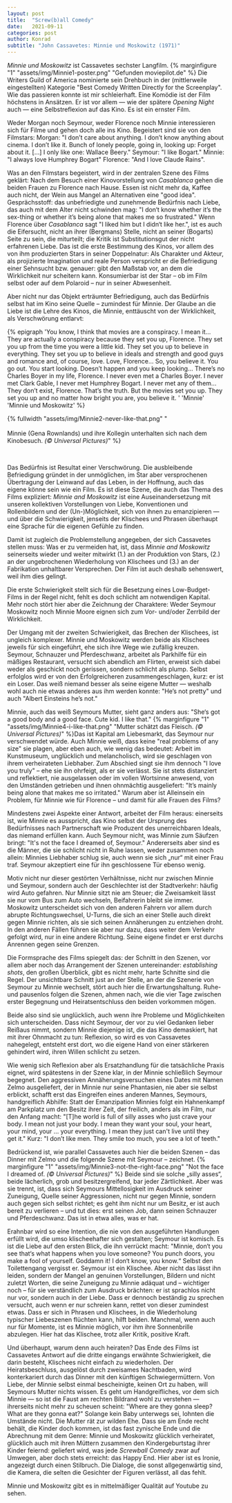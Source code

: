 ```yaml
---
layout: post
title:  "Screw(b)all Comedy"
date:   2021-09-11
categories: post
author: Konrad
subtitle: "John Cassavetes: Minnie und Moskowitz (1971)"
---
```

 
*Minnie und Moskowitz* ist Cassavetes sechster Langfilm. {% marginfigure "1" "assets/img/Minnie1-poster.png" "Gefunden moviepilot.de" %} Die Writers Guild of America nominierte sein Drehbuch in der (mittlerweile eingestellten) Kategorie "Best Comedy Written Directly for the Screenplay". Wie das passieren konnte ist mir schleierhaft. Eine Komödie ist der Film höchstens in Ansätzen. Er ist vor allem — wie der spätere *Opening Night* auch — eine Selbstreflexion auf das Kino. Es ist ein ernster Film. 

Weder Morgan noch Seymour, weder Florence noch Minnie interessieren sich für Filme und gehen doch alle ins Kino. Begeistert sind sie von den Filmstars: Morgan: "I don’t care about anything. I don’t know anything about cinema. I don’t like it. Bunch of lonely people, going in, looking up: Forget about it. […] I only like one: Wallace Beery." Seymour: "I like Bogart." Minnie: "I always love Humphrey Bogart" Florence: "And I love Claude Rains".

Was an den Filmstars begeistert, wird in der zentralen Szene des Films geklärt: Nach dem Besuch einer Kinovorstellung von *Casablanca* gehen die beiden Frauen zu Florence nach Hause. Essen ist nicht mehr da, Kaffee auch nicht, der Wein aus Mangel an Alternativen eine "good idea". Gesprächsstoff: das unbefriedigte und zunehmende Bedürfnis nach Liebe, das auch mit dem Alter nicht schwinden mag: "I don‘t know whether it’s the sex-thing or whether it’s being alone that makes me so frustrated." Wenn Florence über *Casablanca* sagt "I liked him but I didn‘t like her.", ist es auch die Eifersucht, nicht an ihrer (Bergmans) Stelle, nicht an seiner (Bogarts) Seite zu sein, die miturteilt; die Kritik ist Substitutionsgut der nicht erfahrenen Liebe. Das ist die erste Bestimmung des Kinos, vor allem des von ihm produzierten Stars in seiner Doppelnatur: Als Charakter und Akteur, als projizierte Imagination und reale Person verspricht er die Befriedigung einer Sehnsucht bzw. genauer: gibt den Maßstab vor, an dem die Wirklichkeit nur scheitern kann. Konsumierbar ist der Star – ob im Film selbst oder auf dem Polaroid – nur in seiner Abwesenheit. 

Aber nicht nur das Objekt erträumter Befriedigung, auch das Bedürfnis selbst hat im Kino seine Quelle – zumindest für Minnie. Der Glaube an die Liebe ist die Lehre des Kinos, die Minnie, enttäuscht von der Wirklichkeit, als Verschwörung entlarvt:


{% epigraph 'You know, I think that movies are a conspiracy. I mean it… They are actually a conspiracy because they set you up, Florence. They set you up from the time you were a little kid. They set you up to believe in everything. They set you up to believe in ideals and strength and good guys and romance and, of course, love. Love, Florence… So, you believe it. You go out. You start looking. Doesn’t happen and you keep looking… There’s no Charles Boyer in my life, Florence. I never even met a Charles Boyer. I never met Clark Gable, I never met Humphrey Bogart. I never met any of them… They don’t exist, Florence. That’s the truth. But the movies set you up. They set you up and no matter how bright you are, you believe it. ' 'Minnie' 'Minnie und Moskowitz' %}

{% fullwidth "assets/img/Minnie2-never-like-that.png" "<br><br>Minnie (Gena Rownlands) und ihre Kollegin unterhalten sich nach dem Kinobesuch. *(©  Universal Pictures)*" %}

<br>

Das Bedürfnis ist Resultat einer Verschwörung. Die ausbleibende Befriedigung gründet in der unmöglichen, im Star aber versprochenen Übertragung der Leinwand auf das Leben, in der Hoffnung, auch das eigene könne sein wie ein Film. Es ist diese Szene, die auch das Thema des Films expliziert: *Minnie and Moskowitz* ist eine Auseinandersetzung mit unseren kollektiven Vorstellungen von Liebe, Konventionen und Rollenbildern und der (Un-)Möglichkeit, sich von ihnen zu emanzipieren — und über die Schwierigkeit, jenseits der Klischees und Phrasen überhaupt eine Sprache für die eigenen Gefühle zu finden.

Damit ist zugleich die Problemstellung angegeben, der sich Cassavetes stellen muss: Was er zu vermeiden hat, ist, dass *Minnie and Moskowitz* seinerseits wieder und weiter mitwirkt (1.) an der Produktion von Stars, (2.) an der ungebrochenen Wiederholung von Klischees und (3.) an der Fabrikation unhaltbarer Versprechen. Der Film ist auch deshalb sehenswert, weil ihm dies gelingt.

Die erste Schwierigkeit stellt sich für die Besetzung eines Low-Budget-Films in der Regel nicht, fehlt es doch schlicht am notwendigen Kapital. Mehr noch stört hier aber die Zeichnung der Charaktere: Weder Seymour Moskowitz noch Minnie Moore eignen sich zum Vor- und/oder Zerrbild der Wirklichkeit. 

Der Umgang mit der zweiten Schwierigkeit, das Brechen der Klischees, ist ungleich komplexer. Minnie und Moskowitz werden beide als Klischees jeweils für sich eingeführt, ehe sich ihre Wege wie zufällig kreuzen. Seymour, Schnauzer und Pferdeschwanz, arbeitet als Parkhilfe für ein mäßiges Restaurant, versucht sich abendlich am Flirten, erweist sich dabei weder als geschickt noch gerissen, sondern schlicht als plump. Selbst erfolglos wird er von den Erfolgreicheren zusammengeschlagen, kurz: er ist ein Loser. Das weiß niemand besser als seine eigene Mutter — weshalb wohl auch nie etwas anderes aus ihm werden konnte: "He’s not pretty" und auch "Albert Einsteins he’s not." 

Minnie, auch das weiß Seymours Mutter, sieht ganz anders aus: "She‘s got a good body and a good face. Cute kid. I like that." {% marginfigure "1" "assets/img/Minnie4-i-like-that.png" "Mutter schätzt das Fleisch. *(©  Universal Pictures)*" %}Das ist Kapital am Liebesmarkt, das Seymour nur verschwendet würde. Auch Minnie weiß, dass keine "real problems of any size" sie plagen, aber eben auch, wie wenig das bedeutet: Arbeit im Kunstmuseum, unglücklich und melancholisch, wird sie geschlagen von ihrem verheirateten Liebhaber. Zum Abschied singt sie ihm dennoch "I love you truly" – ehe sie ihn ohrfeigt, als er sie verlässt. Sie ist stets distanziert und reflektiert, nie ausgelassen oder im vollen Wortsinne anwesend, von den Umständen getrieben und ihnen ohnmächtig ausgeliefert: "It’s mainly being alone that makes me so irritated." Warum aber ist Alleinsein ein Problem, für Minnie wie für Florence – und damit für alle Frauen des Films? 

Mindestens zwei Aspekte einer Antwort, arbeitet der Film heraus: einerseits ist, wie Minnie es ausspricht, das Kino selbst der Ursprung des Bedürfnisses nach Partnerschaft wie Produzent des unerreichbaren Ideals, das niemand erfüllen kann. Auch Seymour nicht, was Minnie zum Säufzen bringt: "It's not the face I dreamed of, Seymour." Andererseits aber sind es die Männer, die sie schlicht nicht in Ruhe lassen, weder zusammen noch allein: Minnies Liebhaber schlug sie, auch wenn sie sich „nur“ mit einer Frau traf. Seymour akzeptiert eine für ihn geschlossene Tür ebenso wenig. 

Motiv nicht nur dieser gestörten Verhältnisse, nicht nur zwischen Minnie und Seymour, sondern auch der Geschlechter ist der Stadtverkehr: häufig wird Auto gefahren. Nur Minnie sitzt nie am Steuer; die Zweisamkeit lässt sie nur vom Bus zum Auto wechseln, Beifahrerin bleibt sie immer. Moskowitz unterscheidet sich von den anderen Fahrern vor allem durch abrupte Richtungswechsel, U-Turns, die sich an einer Stelle auch direkt gegen Minnie richten, als sie sich seinen Annäherungen zu entziehen droht. In den anderen Fällen führen sie aber nur dazu, dass weiter dem Verkehr gefolgt wird, nur in eine andere Richtung. Seine eigene findet er erst durchs Anrennen gegen seine Grenzen.

Die Formsprache des Films spiegelt das: der Schnitt in den Szenen, vor allem aber noch das Arrangement der Szenen untereinander: *establishing shots*, den großen Überblick, gibt es nicht mehr, harte Schnitte sind die Regel. Der unsichtbare Schnitt just an der Stelle, an der die Szenerie von Seymour zu Minnie wechselt, stört auch hier die Erwartungshaltung. Ruhe- und pausenlos folgen die Szenen, ahmen nach, wie die vier Tage zwischen erster Begegnung und Heiratsentschluss den beiden vorkommen mögen. 

Beide also sind sie unglücklich, auch wenn ihre Probleme und Möglichkeiten sich unterscheiden. Dass nicht Seymour, der vor zu viel Gedanken lieber Reißaus nimmt, sondern Minnie diejenige ist, die das Kino demaskiert, hat mit ihrer Ohnmacht zu tun: Reflexion, so wird es von Cassavetes nahegelegt, entsteht erst dort, wo die eigene Hand von einer stärkeren gehindert wird, ihren Willen schlicht zu setzen.

Wie wenig sich Reflexion aber als Ersatzhandlung für die tatsächliche Praxis eignet, wird spätestens in der Szene klar, in der Minnie schließlich Seymour begegnet. Den aggressiven Annäherungsversuchen eines Dates mit Namen Zelmo ausgeliefert, der in Minnie nur seine Phantasien, nie aber sie selbst erblickt, schafft erst das Eingreifen eines anderen Mannes, Seymours, handgreiflich Abhilfe: Statt der Emanzipation Minnies folgt ein Hahnenkampf am Parkplatz um den Besitz ihrer Zeit, der freilich, anders als im Film, nur den Anfang macht: "[T]he world is full of silly asses who just crave your body. I mean not just your body. I mean they want your soul, your heart, your mind, your … your everything. I mean they just can't live until they get it." Kurz: "I don’t like men. They smile too much, you see a lot of teeth."

Bedrückend ist, wie parallel Cassavetes auch hier die beiden Szenen – das Dinner mit Zelmo und die folgende Szene mit Seymour – zeichnet. {% marginfigure "1" "assets/img/Minnie3-not-the-right-face.png" "Not the face I dreamed of. *(©  Universal Pictures)*" %} Beide sind sie solche „silly asses“, beide lächerlich, grob und besitzergreifend, bar jeder Zärtlichkeit. Aber was sie trennt, ist, dass sich Seymours Mittellosigkeit im Ausdruck seiner Zuneigung, Quelle seiner Aggressionen, nicht nur gegen Minnie, sondern auch gegen sich selbst richtet; es geht ihm nicht nur um Besitz, er ist auch bereit zu verlieren – und tut dies: erst seinen Job, dann seinen Schnauzer und Pferdeschwanz. Das ist in etwa alles, was er hat.

Erahnbar wird so eine Intention, die nie von den ausgeführten Handlungen erfüllt wird, die umso klischeehafter sich gestalten; Seymour ist komisch. Es ist die Liebe auf den ersten Blick, die ihn verrückt macht: "Minnie, don‘t you see that‘s what happens when you love someone? You punch doors, you make a fool of yourself. Goddamn it! I don‘t know, you know.“ Selbst den Toilettengang vergisst er. Seymour ist ein Klischee. Aber nicht das lässt ihn leiden, sondern der Mangel an genuinen Vorstellungen, Bildern und nicht zuletzt Worten, die seine Zuneigung zu Minnie adäquat und – wichtiger noch – für sie verständlich zum Ausdruck brächten: er ist sprachlos nicht nur vor, sondern auch in der Liebe. Dass er dennoch beständig zu sprechen versucht, auch wenn er nur schreien kann, rettet von dieser zumindest etwas. Dass er sich in Phrasen und Klischees, in die Wiederholung typischer Liebeszenen flüchten kann, hilft beiden. Manchmal, wenn auch nur für Momente, ist es Minnie möglich, vor ihm ihre Sonnenbrille abzulegen. Hier hat das Klischee, trotz aller Kritik, positive Kraft.

Und überhaupt, warum denn auch heiraten? Das Ende des Films ist Cassavetes Antwort auf die dritte eingangs erwähnte Schwierigkeit, die darin besteht, Klischees nicht einfach zu wiederholen. Der Heiratsbeschluss, ausgelöst durch zweisames Nachtbaden, wird konterkariert durch das Dinner mit den künftigen Schwiegermüttern. Von Liebe, der Minnie selbst einmal bescheinigte, keinen Ort zu haben, will Seymours Mutter nichts wissen. Es geht um Handgreifliches, vor dem sich Minnie — so ist die Faust am rechten Bildrand wohl zu verstehen — ihrerseits nicht mehr zu scheuen scheint: "Where are they gonna sleep? What are they gonna eat?" Solange kein Baby unterwegs sei, lohnten die Umstände nicht. Die Mutter rät zur wilden Ehe. Dass sie am Ende recht behält, die Kinder doch kommen, ist das fast zynische Ende und die Abrechnung mit dem Genre: Minnie und Moskowitz glücklich verheiratet, glücklich auch mit ihren Müttern zusammen den Kindergeburtstag ihrer Kinder feiernd: geliefert wird, was jede *Screwball Comedy* zwar auf Umwegen, aber doch stets erreicht: das Happy End. Hier aber ist es Ironie, angezeigt durch einen Stilbruch. Die Dialoge, die sonst allgegenwärtig sind, die Kamera, die selten die Gesichter der Figuren verlässt, all das fehlt. 

Minnie und Moskowitz gibt es in mittelmäßiger Qualität auf Youtube zu sehen.
